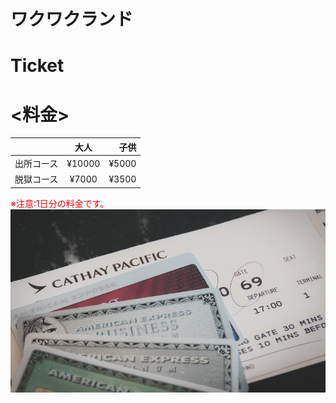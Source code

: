 # ワクワクランド
# Ticket
# <料金>

|  | 大人 | 子供 |
| :--- | :---: | ---: |
| 出所コース | ¥10000 | ¥5000 |
| 脱獄コース | ¥7000 | ¥3500 |

<span style="color: red; ">※注意:1日分の料金です。</span>
![チケット](unificDSC08664_TP_V4.jpg)

